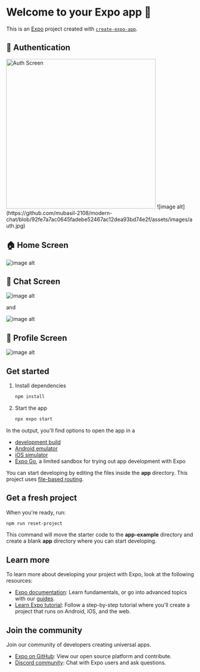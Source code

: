 # Welcome to your Expo app 👋

This is an [Expo](https://expo.dev) project created with [`create-expo-app`](https://www.npmjs.com/package/create-expo-app).

## 🔐 Authentication
<img src="https://github.com/mubasil-2108/modern-chat/blob/92fe7a7ac0645fadebe52467ac12dea93bd74e2f/assets/images/auth.jpg" alt="Auth Screen" width="400"/>
![image alt](https://github.com/mubasil-2108/modern-chat/blob/92fe7a7ac0645fadebe52467ac12dea93bd74e2f/assets/images/auth.jpg)

## 🏠 Home Screen
![image alt](https://github.com/mubasil-2108/modern-chat/blob/92fe7a7ac0645fadebe52467ac12dea93bd74e2f/assets/images/home.jpg)

## 💬 Chat Screen
![image alt](https://github.com/mubasil-2108/modern-chat/blob/92fe7a7ac0645fadebe52467ac12dea93bd74e2f/assets/images/chat-screen-1.jpg)

and

![image alt](https://github.com/mubasil-2108/modern-chat/blob/92fe7a7ac0645fadebe52467ac12dea93bd74e2f/assets/images/chat-screen-2.jpg)

## 👤 Profile Screen

![image alt](https://github.com/mubasil-2108/modern-chat/blob/92fe7a7ac0645fadebe52467ac12dea93bd74e2f/assets/images/profile.jpg)


## Get started

1. Install dependencies

   ```bash
   npm install
   ```

2. Start the app

   ```bash
   npx expo start
   ```

In the output, you'll find options to open the app in a

- [development build](https://docs.expo.dev/develop/development-builds/introduction/)
- [Android emulator](https://docs.expo.dev/workflow/android-studio-emulator/)
- [iOS simulator](https://docs.expo.dev/workflow/ios-simulator/)
- [Expo Go](https://expo.dev/go), a limited sandbox for trying out app development with Expo

You can start developing by editing the files inside the **app** directory. This project uses [file-based routing](https://docs.expo.dev/router/introduction).

## Get a fresh project

When you're ready, run:

```bash
npm run reset-project
```

This command will move the starter code to the **app-example** directory and create a blank **app** directory where you can start developing.

## Learn more

To learn more about developing your project with Expo, look at the following resources:

- [Expo documentation](https://docs.expo.dev/): Learn fundamentals, or go into advanced topics with our [guides](https://docs.expo.dev/guides).
- [Learn Expo tutorial](https://docs.expo.dev/tutorial/introduction/): Follow a step-by-step tutorial where you'll create a project that runs on Android, iOS, and the web.

## Join the community

Join our community of developers creating universal apps.

- [Expo on GitHub](https://github.com/expo/expo): View our open source platform and contribute.
- [Discord community](https://chat.expo.dev): Chat with Expo users and ask questions.
